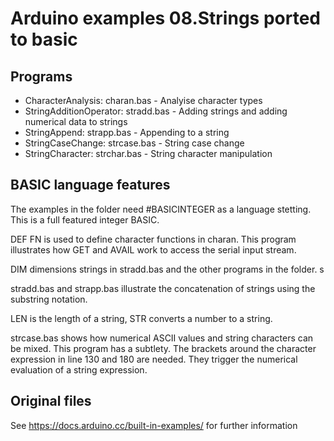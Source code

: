 # Arduino examples 08.Strings ported to basic

## Programs 

- CharacterAnalysis: charan.bas - Analyise character types
- StringAdditionOperator: stradd.bas - Adding strings and adding numerical data to strings
- StringAppend: strapp.bas - Appending to a string
- StringCaseChange: strcase.bas - String case change 
- StringCharacter: strchar.bas - String character manipulation

## BASIC language features 

The examples in the folder need #BASICINTEGER as a language stetting. This is a full featured integer BASIC.

DEF FN is used to define character functions in charan. This program illustrates how GET and AVAIL work to access the serial input stream.

DIM dimensions strings in stradd.bas and the other programs in the folder. s

stradd.bas and strapp.bas illustrate the concatenation of strings using the substring notation. 

LEN is the length of a string, STR converts a number to a string.

strcase.bas shows how numerical ASCII values and string characters can be mixed. This program has a subtlety. The brackets around the character expression in line 130 and 180 are needed. They trigger the numerical evaluation of a string expression. 

## Original files

See https://docs.arduino.cc/built-in-examples/ for further information
